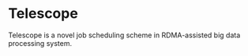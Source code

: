 # Telescope

Telescope is a  novel  job scheduling scheme in RDMA-assisted big data processing system.
